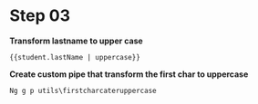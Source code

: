 # Step 03

**Transform lastname to upper case** 

`{{student.lastName | uppercase}}`

**Create custom pipe that transform the first char to uppercase** 

`Ng g p utils\firstcharcateruppercase`
